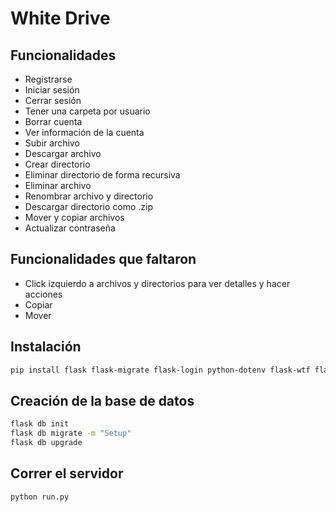 # White Drive

## Funcionalidades
- Registrarse
- Iniciar sesión
- Cerrar sesión
- Tener una carpeta por usuario
- Borrar cuenta
- Ver información de la cuenta
- Subir archivo
- Descargar archivo
- Crear directorio
- Eliminar directorio de forma recursiva
- Eliminar archivo
- Renombrar archivo y directorio
- Descargar directorio como .zip
- Mover y copiar archivos
- Actualizar contraseña


## Funcionalidades que faltaron
- Click izquierdo a archivos y directorios para ver detalles y hacer acciones
- Copiar
- Mover


## Instalación

```sh
pip install flask flask-migrate flask-login python-dotenv flask-wtf flask-migrate psycopg2-binary Flask Werkzeug alembic SQLAlchemy Flask-SQLAlchemy
```

## Creación de la base de datos

```sh
flask db init
flask db migrate -m "Setup"
flask db upgrade
```

## Correr el servidor

```sh
python run.py
```